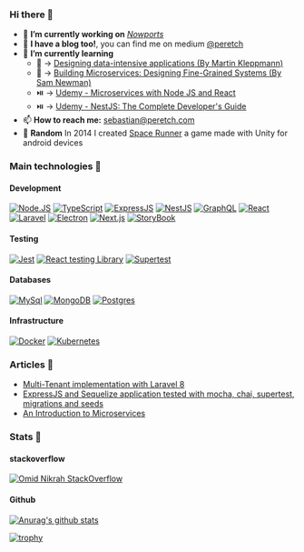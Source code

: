 ### Hi there 👋

- 🔭  **I’m currently working on** [_Nowports_](https://nowports.com)
- 📖  **I have a blog too!**, you can find me on medium [@peretch](http://blog.peretch.com/)
- 🌱  **I’m currently learning** 
  - 📙  -> [Designing data-intensive applications (By Martin Kleppmann)](https://www.amazon.com/-/es/Martin-Kleppmann/dp/1449373321)
  - 📗  -> [Building Microservices: Designing Fine-Grained Systems (By Sam Newman)](https://www.amazon.com/-/es/Sam-Newman/dp/1491950358)
  - ⏯️  -> [Udemy - Microservices with Node JS and React](https://www.udemy.com/course/microservices-with-node-js-and-react/)
  - ⏯️  -> [Udemy - NestJS: The Complete Developer's Guide](https://www.udemy.com/course/nestjs-the-complete-developers-guide)
- 📫  **How to reach me:** sebastian@peretch.com
- 🤪  **Random** In 2014 I created [Space Runner](https://play.google.com/store/apps/details?id=com.SebastianPerezEtchandy.games.SpaceRunner&hl=es_UY) a game made with Unity for android devices

### Main technologies 🔬
#### Development
[![Node.JS](https://img.shields.io/static/v1?label=&message=Node.js&logo=node.js&darkgreen=darkblue&labelColor=white&color=darkgreen)](https://nodejs.org/es/)
[![TypeScript](https://img.shields.io/static/v1?label=&message=TypeScript&logo=TypeScript&darkgreen=darkblue&labelColor=white&color=3178C6)](https://www.typescriptlang.org/)
[![ExpressJS](https://img.shields.io/static/v1?label=&message=ExpressJS&logo=express&logoColor=black&labelColor=white&color=black)](https://expressjs.com/)
[![NestJS](https://img.shields.io/static/v1?label=&message=NestJS&logo=NestJS&logoColor=E0234E&labelColor=white&color=E0234E)](https://NestJS.com/)
[![GraphQL](https://img.shields.io/static/v1?label=&message=GraphQL&logo=GraphQL&logoColor=E10098&labelColor=white&color=E10098)](https://GraphQL.com/)
[![React](https://img.shields.io/static/v1?label=&message=React&logo=react&logoColor=blue&labelColor=white&color=blue)](https://reactjs.org/)
[![Laravel](https://img.shields.io/static/v1?label=&message=Laravel&logo=laravel&logoColor=orange&labelColor=white&color=orange)](https://laravel.com)
[![Electron](https://img.shields.io/static/v1?label=&message=Electron&logo=electron&logoColor=57818c&labelColor=white&color=57818c)](https://www.electronjs.org/)
[![Next.js](https://img.shields.io/static/v1?label=&message=Next.js&logo=Next.js&logoColor=black&labelColor=white&color=black)](https://nextjs.org/)
[![StoryBook](https://img.shields.io/static/v1?label=&message=StoryBook&logo=storybook&iconColor=pink&labelColor=white&color=ff69b4)](https://storybook.js.org/)

#### Testing
[![Jest](https://img.shields.io/static/v1?label=&message=Jest&logo=jest&logoColor=C21325&labelColor=white&color=C21325)](https://jestjs.io/)
[![React testing Library](https://img.shields.io/static/v1?label=&message=ReactTestingLibrary&logo=testingLibrary&logoColor=E33332&labelColor=white&color=E33332)](https://testing-library.com/)
[![Supertest](https://img.shields.io/static/v1?label=&message=Supertest&logo=npm&logoColor=C21325&labelColor=white&color=CB3837)](https://www.npmjs.com/package/supertest)

#### Databases
[![MySql](https://img.shields.io/static/v1?label=&message=MySql&logo=mysql&logoColor=darkblue&labelColor=white&color=darkblue)](https://mysql.com/)
[![MongoDB](https://img.shields.io/static/v1?label=&message=MongoDB&logo=mongodb&logoColor=green&labelColor=white&color=green)](https://mongodb.com/)
[![Postgres](https://img.shields.io/static/v1?label=&message=Postgres&logo=PostgreSQL&logoColor=336791&labelColor=white&color=336791)](https://www.postgresql.org/)

#### Infrastructure
[![Docker](https://img.shields.io/static/v1?label=&message=Docker&logo=docker&logoColor=blue&labelColor=white&color=blue)](https://www.docker.com/)
[![Kubernetes](https://img.shields.io/static/v1?label=&message=Kubernetes&logo=kubernetes&logoColor=d82150&labelColor=white&color=d82150)](https://kubernetes.io/)

### Articles 📖
- [Multi-Tenant implementation with Laravel 8](https://blog.peretch.com/multi-tenant-implementation-with-laravel-8-5d4471ed4c40)
- [ExpressJS and Sequelize application tested with mocha, chai, supertest, migrations and seeds](https://medium.com/nowports-tech/expressjs-and-sequelize-application-tested-with-mocha-chai-supertest-migrations-and-seeds-d306a8ee4add)
- [An Introduction to Microservices](https://medium.com/nowports-tech/an-introduction-to-microservices-3e7fffdc5578)


### Stats 🏃

#### stackoverflow
[![Omid Nikrah StackOverflow](https://github-readme-stackoverflow.vercel.app/?userID=9301236&theme=dark)](https://stackoverflow.com/users/9301236/sebasti%c3%a1n-p%c3%a9rez)

#### Github
[![Anurag's github stats](https://github-readme-stats.vercel.app/api?username=peretch&count_private=true&show_icons=true&theme=dark)](https://laravel.com)

[![trophy](https://github-profile-trophy.vercel.app/?username=peretch&theme=onedark)](https://github.com/ryo-ma/github-profile-trophy)
